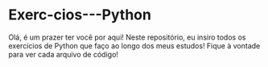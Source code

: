 # Exerc-cios---Python
Olá, é um prazer ter você por aqui! Neste repositório, eu insiro todos os exercícios de Python que faço ao longo dos meus estudos! Fique à vontade para ver cada arquivo de código!
